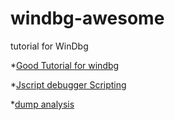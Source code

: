 # windbg-awesome
tutorial for WinDbg

*[Good Tutorial for windbg](https://stackoverflow.com/questions/4946685/good-tutorial-for-windbg)

*[Jscript debugger Scripting](https://docs.microsoft.com/en-us/windows-hardware/drivers/debugger/javascript-debugger-scripting)

*[dump analysis](http://www.dumpanalysis.org/)

